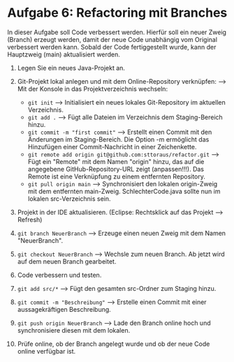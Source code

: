 # Aufgabe 6: Refactoring mit Branches

In dieser Aufgabe soll Code verbessert werden. Hierfür soll ein neuer Zweig (Branch) erzeugt werden, damit der neue Code unabhängig vom Original verbessert werden kann. Sobald der Code fertiggestellt wurde, kann der Hauptzweig (main) aktualisiert werden.

1. Legen Sie ein neues Java-Projekt an.

2. Git-Projekt lokal anlegen und mit dem Online-Repository verknüpfen: --> Mit der Konsole in das Projektverzeichnis wechseln:

   - `git init`  --> Initialisiert ein neues lokales Git-Repository im aktuellen Verzeichnis.
   - `git add .`  --> Fügt alle Dateien im Verzeichnis dem Staging-Bereich hinzu.
   - `git commit -m "first commit"` --> Erstellt einen Commit mit den Änderungen im Staging-Bereich. Die Option -m ermöglicht das Hinzufügen einer Commit-Nachricht in einer Zeichenkette.
   - `git remote add origin git@github.com:sttoraus/refactor.git` --> Fügt ein "Remote" mit dem Namen "origin" hinzu, das auf die angegebene GitHub-Repository-URL zeigt (anpassen!!!). Das Remote ist eine Verknüpfung zu einem entfernten Repository.
   - `git pull origin main`  --> Synchronisiert den lokalen origin-Zweig mit dem entfernten main-Zweig. SchlechterCode.java sollte nun im lokalen src-Verzeichnis sein.

3. Projekt in der IDE aktualisieren. (Eclipse: Rechtsklick auf das Projekt --> Refresh)

4. `git branch NeuerBranch`  --> Erzeuge einen neuen Zweig mit dem Namen "NeuerBranch".

5. `git checkout NeuerBranch`  --> Wechsle zum neuen Branch. Ab jetzt wird auf dem neuen Branch gearbeitet.

6. Code verbessern und testen.

7. `git add src/*`  --> Fügt den gesamten src-Ordner zum Staging hinzu.

8. `git commit -m "Beschreibung"`  --> Erstelle einen Commit mit einer aussagekräftigen Beschreibung.

9. `git push origin NeuerBranch`  --> Lade den Branch online hoch und synchronisiere diesen mit dem lokalen.

10. Prüfe online, ob der Branch angelegt wurde und ob der neue Code online verfügbar ist.

  
